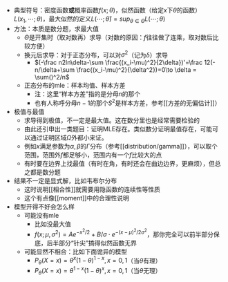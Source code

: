 - 典型符号：密度函数**或**概率函数$f(x;\theta)$，似然函数（给定$x$下$\theta$的函数）$L(x_1,\cdots;\theta)$，最大似然的定义$L(\cdots;\hat \theta) = sup_{\theta\in\Theta} L(\cdots;\theta)$
- 方法：本质是数分题，求最大值
  - $\Theta$是开集时（取对数再）求导（对数的原因：$f$往往做了连乘，取对数后比较方便）
  - 换元后求导：对于正态分布，可以对$\sigma^2$（记为$\delta$）求导
    - $(-\frac n2ln\delta-\sum \frac{(x_i-\mu)^2}{2\delta})'=\frac 12(-n/\delta+\sum \frac{(x_i-\mu)^2}{\delta^2})=0\to \delta = \sum()^2/n$
  - 正态分布的mle：样本均值、样本方差
    - 注：这里“样本方差”指的是分母$n$的那个
    - 也有人称呼分母$n-1$的那个$S^2$是样本方差，参考[[方差的无偏估计]]）
- 极值与最值
  - 求导得到极值，不一定是最大值。这在数分里也是经常需要检验的
  - 由此还引申出一类题目：证明MLE存在。类似数分证明最值存在，可能可以通过证明区域$\Omega$外都小来证。
  - 例如$x$满足参数为$\alpha,\beta$的$\Gamma$分布（参考[[distribution/gamma]]），可以取个范围，范围外$f$都足够小，范围内有一个$f$比较大的点
  - 有时要在边界上找最值（有时在角，有时还会在曲边边界，更麻烦），但总之都是数分题
- 结果不一定是显式解，比如韦布尔分布
  - 这时说明[[相合性]]就需要用隐函数的连续性等性质
  - 这个有点像[[moment]]中的合理性说明
- 模型开得不好会怎么样
  - 可能没有mle
    - 比如没最大值
    - $f(x;\mu,\sigma^2)=Ae^{-x^2/2}+B/\sigma \cdot e^{-(x-\mu)^2/2\sigma^2}$，那你完全可以前半部分保底，后半部分“针尖”搞得似然函数无界
  - 可能显然不相合：比如下面诡异的模型
    - $P_\theta(X=x)=\theta^x(1-\theta)^{1-x},x=0,1$（当$\theta$有理）
    - $P_\theta(X=x)=\theta^{1-x}(1-\theta)^x,x=0,1$（当$\theta$无理）